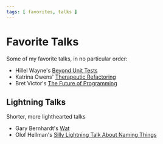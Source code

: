 ```yaml
---
tags: [ favorites, talks ]
---
```


# Favorite Talks

Some of my favorite talks, in no particular order:

- Hillel Wayne's [Beyond Unit Tests][beyond-unit-tests]
- Katrina Owens' [Therapeutic Refactoring][therapeutic-refactoring]
- Bret Victor's [The Future of Programming][future-of-programming]

[beyond-unit-tests]: https://www.hillelwayne.com/talks/beyond-unit-tests/
[therapeutic-refactoring]: https://www.youtube.com/watch?v=J4dlF0kcThQ
[future-of-programming]: https://vimeo.com/71278954

## Lightning Talks

Shorter, more lighthearted talks

- Gary Bernhardt's [Wat][wat]
- Olof Hellman's [Silly Lightning Talk About Naming Things][silly-lightning-talk]

[wat]: https://www.destroyallsoftware.com/talks/wat
[silly-lightning-talk]: https://vimeo.com/174020173